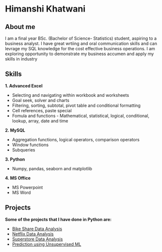 # Himanshi Khatwani
## About me
<p>I am a final year BSc. (Bachelor of Science- Statistics) student, aspiring to a business analyst. I have great wrtiing and oral communication skills and can levrage my SQL knowledge for the cost effective business operations. I am exploring opportunity to demonstrate my business accumen and apply my skills in industry</p>

## Skills
**1. Advanced Excel**
 - Selecting and navigating within workbook and worksheets
 - Goal seek, solver and charts
 - Filtering, sorting, subtotal, pivot table and conditional formatting
 - Cell references, paste special 
 - Fomula and functions - Mathematical, statistical, logical, conditional, lookup, array, date and time 
 
**2. MySQL**
 - Aggregation functions, logical operators, comparison operators
 - Window functions 
 - Subqueries
 
**3. Python**
 - Numpy, pandas, seaborn and matplotlib 
 
**4. MS Office**
 - MS Powerpoint
 - MS Word
 
 ## Projects 
 **Some of the projects that I have done in Python are:**
* [Bike Share Data Analysis](https://github.com/himanshi-png/Bikeshare-Data-Analysis)
* [Netflix Data Analysis](https://github.com/himanshi-png/Netflix-Data-Analysis)
* [Superstore Data Analysis](https://github.com/himanshi-png/Superstore_Data_Analysis)
* [Prediction using Unsupervised ML](https://github.com/himanshi-png/K-Means_Iris_Dataset)

<!--
**himanshi-png/himanshi-png** is a ✨ _special_ ✨ repository because its `README.md` (this file) appears on your GitHub profile.

Here are some ideas to get you started:

- 🔭 I’m currently working on ...
- 🌱 I’m currently learning ...
- 👯 I’m looking to collaborate on ...
- 🤔 I’m looking for help with ...
- 💬 Ask me about ...
- 📫 How to reach me: ...
- 😄 Pronouns: ...
- ⚡ Fun fact: ..
-->

 
